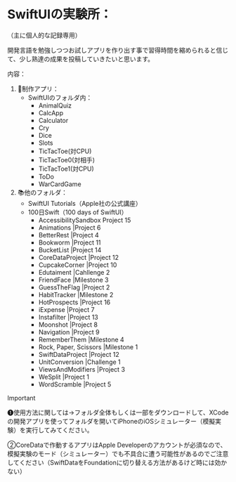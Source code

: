 # SwiftUIの実験所：
（主に個人的な記録専用）

開発言語を勉強しつつお試しアプリを作り出す事で習得時間を縮められると信じて、少し熟達の成果を投稿していきたいと思います。

内容：
1. 📖制作アプリ：
     - SwiftUIのフォルダ内：
       - AnimalQuiz
       - CalcApp
       - Calculator
       - Cry
       - Dice
       - Slots
       - TicTacToe(対CPU)
       - TicTacToe0(対相手)
       - TicTacToe1(対CPU)
       - ToDo
       - WarCardGame
2. 📚他のフォルダ：
     - SwiftUI Tutorials（Apple社の公式講座）
     - 100日Swift（100 days of SwiftUI）
       - AccessibilitySandbox Project 15
       - Animations |Project 6
       - BetterRest |Project 4
       - Bookworm |Project 11
       - BucketList |Project 14
       - CoreDataProject |Project 12
       - CupcakeCorner |Project 10
       - Edutaiment |Cahllenge 2
       - FriendFace |Milestone 3
       - GuessTheFlag |Project 2
       - HabitTracker |Milestone 2
       - HotProspects |Project 16
       - iExpense |Project 7
       - Instafilter |Project 13
       - Moonshot |Project 8
       - Navigation |Project 9
       - RememberThem |Milestone 4
       - Rock, Paper, Scissors |Milestone 1
       - SwiftDataProject |Project 12
       - UnitConversion |Challenge 1
       - ViewsAndModifiers |Project 3
       - WeSplit |Project 1
       - WordScramble |Project 5

> [!IMPORTANT]
> ❶使用方法に関しては→フォルダ全体もしくは一部をダウンロードして、XCodeの開発アプリを使ってフォルダを開いてiPhoneのiOSシミュレーター（模擬実験）を実行してみてください。
> 
> ②CoreDataで作動するアプリはApple Developerのアカウントが必須なので、模擬実験のモード（シミュレーター）でも不具合に遭う可能性があるのでご注意してください（SwiftDataをFoundationに切り替える方法があるけど時には効かない）
